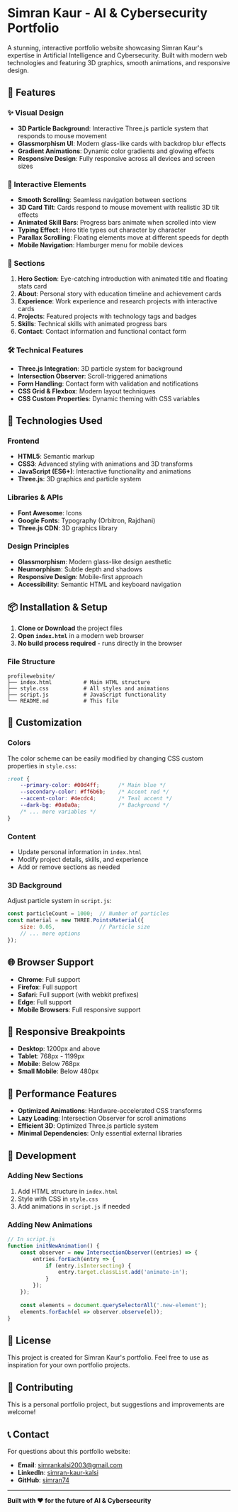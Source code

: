 # Simran Kaur - AI & Cybersecurity Portfolio

A stunning, interactive portfolio website showcasing Simran Kaur's expertise in Artificial Intelligence and Cybersecurity. Built with modern web technologies and featuring 3D graphics, smooth animations, and responsive design.

## 🌟 Features

### ✨ Visual Design
- **3D Particle Background**: Interactive Three.js particle system that responds to mouse movement
- **Glassmorphism UI**: Modern glass-like cards with backdrop blur effects
- **Gradient Animations**: Dynamic color gradients and glowing effects
- **Responsive Design**: Fully responsive across all devices and screen sizes

### 🎯 Interactive Elements
- **Smooth Scrolling**: Seamless navigation between sections
- **3D Card Tilt**: Cards respond to mouse movement with realistic 3D tilt effects
- **Animated Skill Bars**: Progress bars animate when scrolled into view
- **Typing Effect**: Hero title types out character by character
- **Parallax Scrolling**: Floating elements move at different speeds for depth
- **Mobile Navigation**: Hamburger menu for mobile devices

### 📱 Sections
1. **Hero Section**: Eye-catching introduction with animated title and floating stats card
2. **About**: Personal story with education timeline and achievement cards
3. **Experience**: Work experience and research projects with interactive cards
4. **Projects**: Featured projects with technology tags and badges
5. **Skills**: Technical skills with animated progress bars
6. **Contact**: Contact information and functional contact form

### 🛠 Technical Features
- **Three.js Integration**: 3D particle system for background
- **Intersection Observer**: Scroll-triggered animations
- **Form Handling**: Contact form with validation and notifications
- **CSS Grid & Flexbox**: Modern layout techniques
- **CSS Custom Properties**: Dynamic theming with CSS variables

## 🚀 Technologies Used

### Frontend
- **HTML5**: Semantic markup
- **CSS3**: Advanced styling with animations and 3D transforms
- **JavaScript (ES6+)**: Interactive functionality and animations
- **Three.js**: 3D graphics and particle system

### Libraries & APIs
- **Font Awesome**: Icons
- **Google Fonts**: Typography (Orbitron, Rajdhani)
- **Three.js CDN**: 3D graphics library

### Design Principles
- **Glassmorphism**: Modern glass-like design aesthetic
- **Neumorphism**: Subtle depth and shadows
- **Responsive Design**: Mobile-first approach
- **Accessibility**: Semantic HTML and keyboard navigation

## 📦 Installation & Setup

1. **Clone or Download** the project files
2. **Open `index.html`** in a modern web browser
3. **No build process required** - runs directly in the browser

### File Structure
```
profilewebsite/
├── index.html          # Main HTML structure
├── style.css           # All styles and animations
├── script.js           # JavaScript functionality
└── README.md           # This file
```

## 🎨 Customization

### Colors
The color scheme can be easily modified by changing CSS custom properties in `style.css`:

```css
:root {
    --primary-color: #00d4ff;      /* Main blue */
    --secondary-color: #ff6b6b;    /* Accent red */
    --accent-color: #4ecdc4;       /* Teal accent */
    --dark-bg: #0a0a0a;            /* Background */
    /* ... more variables */
}
```

### Content
- Update personal information in `index.html`
- Modify project details, skills, and experience
- Add or remove sections as needed

### 3D Background
Adjust particle system in `script.js`:
```javascript
const particleCount = 1000;  // Number of particles
const material = new THREE.PointsMaterial({
    size: 0.05,              // Particle size
    // ... more options
});
```

## 🌐 Browser Support

- **Chrome**: Full support
- **Firefox**: Full support
- **Safari**: Full support (with webkit prefixes)
- **Edge**: Full support
- **Mobile Browsers**: Full responsive support

## 📱 Responsive Breakpoints

- **Desktop**: 1200px and above
- **Tablet**: 768px - 1199px
- **Mobile**: Below 768px
- **Small Mobile**: Below 480px

## 🎯 Performance Features

- **Optimized Animations**: Hardware-accelerated CSS transforms
- **Lazy Loading**: Intersection Observer for scroll animations
- **Efficient 3D**: Optimized Three.js particle system
- **Minimal Dependencies**: Only essential external libraries

## 🔧 Development

### Adding New Sections
1. Add HTML structure in `index.html`
2. Style with CSS in `style.css`
3. Add animations in `script.js` if needed

### Adding New Animations
```javascript
// In script.js
function initNewAnimation() {
    const observer = new IntersectionObserver((entries) => {
        entries.forEach(entry => {
            if (entry.isIntersecting) {
                entry.target.classList.add('animate-in');
            }
        });
    });
    
    const elements = document.querySelectorAll('.new-element');
    elements.forEach(el => observer.observe(el));
}
```

## 📄 License

This project is created for Simran Kaur's portfolio. Feel free to use as inspiration for your own portfolio projects.

## 🤝 Contributing

This is a personal portfolio project, but suggestions and improvements are welcome!

## 📞 Contact

For questions about this portfolio website:
- **Email**: simrankalsi2003@gmail.com
- **LinkedIn**: [simran-kaur-kalsi](https://linkedin.com/in/simran-kaur-kalsi)
- **GitHub**: [simran74](https://github.com/simran74)

---

**Built with ❤️ for the future of AI & Cybersecurity** 
